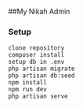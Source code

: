 ##My Nikah Admin



### Setup

    clone repository
    composer install
    setup db in .env
    php artisan migrate
    php artisan db:seed
    npm install
    npm run dev 
    php artisan serve

